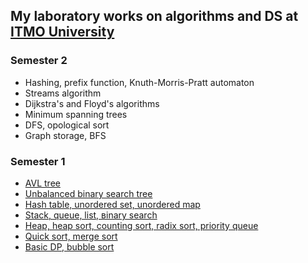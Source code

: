 ## My laboratory works on algorithms and DS at [ITMO University](https://itmo.ru)
### Semester 2
* Hashing, prefix function, Knuth-Morris-Pratt automaton
* Streams algorithm
* Dijkstra's and Floyd's algorithms
* Minimum spanning trees
* DFS, opological sort
* Graph storage, BFS
### Semester 1
* [AVL tree](https://github.com/ZISRF/Algorithms-and-data-structures/tree/master/1sem/7lab)
* [Unbalanced binary search tree](https://github.com/ZISRF/Algorithms-and-data-structures/tree/master/1sem/6lab)
* [Hash table, unordered set, unordered map](https://github.com/ZISRF/Algorithms-and-data-structures/tree/master/1sem/5lab)
* [Stack, queue, list, вinary search](https://github.com/ZISRF/Algorithms-and-data-structures/tree/master/1sem/4lab)
* [Heap, heap sort, counting sort, radix sort, priority queue](https://github.com/ZISRF/Algorithms-and-data-structures/tree/master/1sem/3lab)
* [Quick sort, merge sort](https://github.com/ZISRF/Algorithms-and-data-structures/tree/master/1sem/2lab)
* [Basic DP, bubble sort](https://github.com/ZISRF/Algorithms-and-data-structures/tree/master/1sem/1lab)